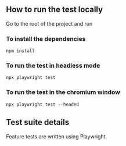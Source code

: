 ## How to run the test locally
Go to the root of the project and run 


### To install the dependencies
`npm install`
### To run the test in headless mode
`npx playwright test`
### To run the test in the chromium window
`npx playwright test --headed`

## Test suite details
Feature tests are written using Playwright.
